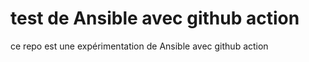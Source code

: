 # test de Ansible avec github action 

ce repo est une expérimentation de Ansible avec github action


